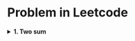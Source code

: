 # Problem in Leetcode
<details>
<summary><b>1. Two sum</b></summary>

## Two sum
### Example

---
#### INPUT
>nums = [2,7,11,15], target = 9
#### OUTPUT
>[0,1]
---
#### INPUT
>nums = [3,2,4], target = 6
#### OUTPUT
>[0,1]
---

### Whiteboard
* In the lost case (O(**n<sup>2</sup>**))
<div align="center">
<img src="https://user-images.githubusercontent.com/66263776/116494229-02151a00-a866-11eb-971c-6752ed3718f4.png" width="600" height= "600">
</div>
<div align="center">
    <table>
        <tr>
            <th><center>Runtime</center></th>
            <th><center>Memory</center></th>
        </tr>
        <tr>
            <td align="center">464 ms</td>
            <td align="center">14.4 MB</td>
        </tr>
    </table>
</div>

<div align="center">

[Check code](https://github.com/CBarreiro96/PlatformWeb_Exercise/blob/master/Leetcode/Two_Sum.py)

</div>

* The best case O(**n**)
<div align="center">
<img src="https://user-images.githubusercontent.com/66263776/116566410-5ce15c80-a8cc-11eb-9ce1-f4688e93b9fe.png" width="600" height= "600">
</div>
<div align="center">
    <table>
        <tr>
            <th><center>Runtime</center></th>
            <th><center>Memory</center></th>
        </tr>
        <tr>
            <td align="center">40 ms</td>
            <td align="center">14.5 MB</td>
        </tr>
    </table>
</div>

<div align="center">

[Check code](https://github.com/CBarreiro96/PlatformWeb_Exercise/commit/2aaaee9a18c0cbb4abaa0dcdcaa811952186067f#diff-94dbe8d375242ea13fa08c61973e38549d661c65e7c2802f970114576974cec5)

</div>

</details>

